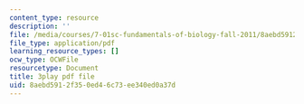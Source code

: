 ```yaml
---
content_type: resource
description: ''
file: /media/courses/7-01sc-fundamentals-of-biology-fall-2011/8aebd5912f350ed46c73ee340ed0a37d_LvLbaVW84nE.pdf
file_type: application/pdf
learning_resource_types: []
ocw_type: OCWFile
resourcetype: Document
title: 3play pdf file
uid: 8aebd591-2f35-0ed4-6c73-ee340ed0a37d
---
```

